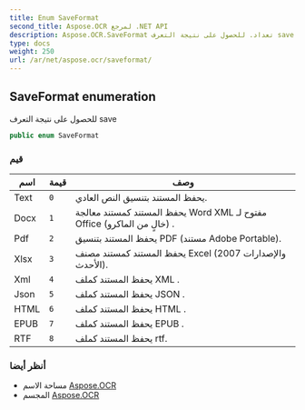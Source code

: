 ```yaml
---
title: Enum SaveFormat
second_title: Aspose.OCR لمرجع .NET API
description: Aspose.OCR.SaveFormat تعداد. للحصول على نتيجة التعرف save
type: docs
weight: 250
url: /ar/net/aspose.ocr/saveformat/
---
```

## SaveFormat enumeration

للحصول على نتيجة التعرف save

```csharp
public enum SaveFormat
```

### قيم

| اسم | قيمة | وصف |
| --- | --- | --- |
| Text | `0` | يحفظ المستند بتنسيق النص العادي. |
| Docx | `1` | يحفظ المستند كمستند معالجة Word XML مفتوح لـ Office (خالٍ من الماكرو) . |
| Pdf | `2` | يحفظ المستند بتنسيق PDF (مستند Adobe Portable). |
| Xlsx | `3` | يحفظ المستند كمستند مصنف Excel (2007 والإصدارات الأحدث). |
| Xml | `4` | يحفظ المستند كملف XML . |
| Json | `5` | يحفظ المستند كملف JSON . |
| HTML | `6` | يحفظ المستند كملف HTML . |
| EPUB | `7` | يحفظ المستند كملف EPUB . |
| RTF | `8` | يحفظ المستند كملف rtf. |

### أنظر أيضا

* مساحة الاسم [Aspose.OCR](../../aspose.ocr/)
* المجسم [Aspose.OCR](../../)


